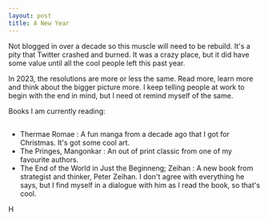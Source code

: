 ```yaml
---
layout: post
title: A New Year
---
```


Not blogged in over a decade so this muscle will need to be rebuild. It's a pity that Twitter crashed and burned. It was a crazy place, but it did have some value until all the cool people left this past year. 

In 2023, the resolutions are more or less the same. Read more, learn more and think about the bigger picture more. I keep telling people at work to begin with the end in mind, but I need ot remind myself of the same. 

Books I am currently reading:

##
* Thermae Romae : A fun manga from a decade ago that I got for Christmas. It's got some cool art.
* The Pringes, Mangonkar : An out of print classic from one of my favourite authors.
* The End of the World in Just the Beginneng; Zeihan : A new book from strategist and thinker, Peter Zeihan. I don't agree with everything he says, but I find myself in a dialogue with him as I read the book, so that's cool.

H
